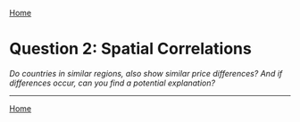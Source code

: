 <a href="../dashboard">Home</a>

# Question 2: Spatial Correlations
*Do countries in similar regions, also show similar price differences? And if differences occur, can you find a potential explanation?*

<hr>

<a href="../dashboard">Home</a>
